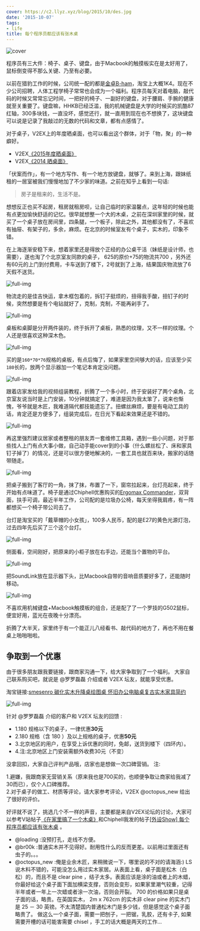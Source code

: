 ```yaml
---
cover: https://c2.llyz.xyz/blog/2015/10/des.jpg
date: '2015-10-07'
tags:
- life
title: 每个程序员都应该有张木桌
---
```


![cover](https://c2.llyz.xyz/blog/2015/10/des.jpg)

程序员有三大件：椅子、桌子、键盘，由于Macbook的触摸板实在是太好用了，鼠标倒变得不那么关键、乃至有必要。

以前在猎豹工作的时候，公司统一配的都是[金卓B-ham](https://s.taobao.com/search?&initiative_id=tbindexz_20151008&spm=a21bo.7724922.8452-taobao-item.1&sourceId=tb.index&search_type=item&ssid=s5-e&commend=all&imgfile=&q=%E9%87%91%E5%8D%93b-ham&suggest=0_1&_input_charset=utf-8&wq=%E9%87%91%E5%8D%93B&suggest_query=%E9%87%91%E5%8D%93B&source=suggest)，淘宝上大概1K4。现在不少公司招聘，人体工程学椅子常常也会成为一个福利。程序员每天对着电脑，敲代码的时候又常常忘记时间，一把好的椅子、一副好的键盘，对于腰肩、手腕的健康就至关重要了。键盘嘛，HHKB已经泛滥，我的机械键盘是大学的时候买的凯酷87红轴，300多块钱，一直没坏，感觉还行，就一直用到现在也不想换了，这块键盘可以说是记录了我敲过的无数的代码和文章，都有点感情了。

对于桌子，V2EX上的年度晒桌面，也可以看出这个群体，对于「物，聚」的一种癖好。

- V2EX[《2015年度晒桌面》](https://www.v2ex.com/t/182391?p=2)
- V2EX[《2014 晒桌面》](https://www.v2ex.com/t/111951?p=4)

「伏案而作」，有一个地方写作、有一个地方放键盘，就够了。来到上海，跟妹纸租的一居室被我们慢慢地加了不少家的味道。之前在知乎上看到一句话:

> 房子是租来的，生活不是。

想想反正也买不起房，租房就租房呗，让自己临时的家温馨点，这年轻的时候也能有点更加愉快舒适的记忆。很早就想整一个大的木桌，之前在深圳家里的时候，就买了一个桌子放在房间里，四条腿，一个板子，除此之外，其他都没有了，不喜欢有抽屉、有架子的，多余，麻烦。在北京的时候室友有个桌子，实木的，印象不错。

在上海逐渐安稳下来，想着家里还是得放个正经的办公桌干活（妹纸是设计师，也需要），遂也淘了个北京室友同款的桌子， 625的原价+75的物流共700 ，另外还有60元的上门到付费用，卡车送到了楼下，2号就到了上海，结果国庆物流放了6天假不送货。

![full-img ](https://c2.llyz.xyz/blog/2015/10/desk6.JPG)

物流走的是佳吉快运，拿木框包着的，拆钉子挺烦的，扭得我手酸，扭钉子的时候，突然想要是有个电钻就好了，克制，克制，不能再剁手了。

![full-img ](https://c2.llyz.xyz/blog/2015/10/desk7.JPG)

桌板和桌脚是分开两件装的，终于拆开了桌板，熟悉的纹理，又不一样的纹理。个人还是很喜欢这种深木色。

![full-img ](https://c2.llyz.xyz/blog/2015/10/desk4.JPG)

买的是`160*70*76`规格的桌板，有点后悔了，如果家里空间够大的话，应该至少买`180`长的，放两个显示器加一个笔记本肯定没问题。

![full-img ](https://c2.llyz.xyz/blog/2015/10/desk2.JPG)

跟着店家发给我的视频组装教程，折腾了一个多小时，终于安装好了两个桌角，北京室友说当时是上门安装，10分钟就搞定了，难道是因为我太笨了，说来也惭愧，爷爷就是木匠，我难道隔代都技能遗忘了。扭螺丝麻烦，要是有电动工具的话，肯定还是方便多了，组装完成后，在日光下看起来效果还是不错的。

![full-img ](https://c2.llyz.xyz/blog/2015/10/desk10.jpg)

再这里强烈建议居家或者整租的朋友弄一套维修工具箱，遇到一些小问题，对于那些找人上门有点大事小做，自己动手能cover到的小事（什么螺丝松了、床和家具钉子掉了）的情况，还是可以很方便地解决的，一套工具也就百来块，搬家的话随带随走。

![full-img ](https://c2.llyz.xyz/blog/2015/10/desk5.JPG)

把桌子搬到了客厅的一角，抹了抹，布置了一下，窗帘拉起来，台灯亮起来，终于开始有点味道了。椅子是通过Chiphell优惠购买的[Ergomax Commander](http://www.chiphell.com/thread-1164359-1-1.html)，双背面，扶手可调，最近半年工作，公司配的是垃圾办公椅，每天坐得我肩疼，有一阵都想买一个椅子带公司去了。

台灯是淘宝买的「戴草帽的小女孩」，100多人民币，配的是E27的黄色光源灯泡，过去四年先后买了三个这个台灯。

![full-img ](https://c2.llyz.xyz/blog/2015/10/desk1.JPG)

侧面看，空间刚好，把原来的小柜子放在右手边，还能当个置物的平台。

![full-img ](https://c2.llyz.xyz/blog/2015/10/desk3.JPG)

把SoundLink放在显示器下头，比Macbook自带的音响音质要好多了，还能随时移动。

![full-img ](https://c2.llyz.xyz/blog/2015/10/desk8.JPG)

不喜欢用机械键盘+Macbook触摸板的组合，还是配了了一个罗技的G502鼠标，便宜好用，蓝光在夜晚十分漂亮。

折腾了大半天，家里终于有一个能正儿八经看书、敲代码的地方了，再也不用在餐桌上啪啪啪啦。

## 争取到一个优惠

由于很多朋友跟我要链接，跟商家沟通一下，给大家争取到了一个福利。 大家自己联系购买吧，就说是 @罗罗磊磊 介绍或者 V2EX 坛友，就能享受优惠。

淘宝链接:[smesenro 碳化实木升降桌绘图桌 怀旧办公电脑桌复古实木家具简约](https://item.taobao.com/item.htm?spm=a1z09.2.0.0.dGYnFB&id=38567284824&_u=71cp24j53f3)

![full-img ](https://c2.llyz.xyz/blog/2015/10/fuli.jpg)

针对 @罗罗磊磊 介绍的客户和 V2EX 坛友的回馈 :

- 1.180 规格以下的桌子，一律优惠**30元**
- 2.180 规格（含 180 ）及以上规格的桌子，优惠**50元**
- 3.北京地区的用户，在享受上诉优惠的同时，免邮，送货到楼下（四环内）。
- 4.注:北京地区上门安装需额外收费30元（不变）

没拿回扣，大家自己评判产品哦，店家也是想做一次口碑营销。 注:

1.避嫌，我跟商家无营销关系（原来我也是700买的，也顺便争取让商家给我减了30而已），仅个人口碑推荐。  
2.对于桌子的做工、材质等评论，请大家参考评论，V2EX @octopus\_new 给出了很好的评价。

好评就不说了，挑选几个不一样的声音，主要都是来自V2EX论坛的讨论，大家可以参考V站帖子[《在家里搞了一个木桌》](http://v2ex.com/t/226070)和Chiphell我发的帖子[\[外设Show\] 每个程序员都应该有张木桌](http://www.chiphell.com/thread-1380279-1-1.html) 。

- @loading :没预打孔，走线不方便。
- @br00k :普通实木并不见得好。耐用性什么的反而更差。以前用过里面还有虫子的。。。
- @octopus\_new :俺是业余木匠，来稍微说一下，哪里说的不对的请海涵:) LS 说木料不错的，可能没怎么用过实木家居。从表面上看，桌子面是松木（白松）的，而且不是 clear pine ，结子太多。表面应该是涂的油或者上的木蜡，你最好给这个桌子面下面加横梁支撑，否则会变形，如果家里潮气较重，记得半年或者一年上一次蜡或者涂一次油，否则会开裂。 700 的价格如果只是桌子面的话，略贵。在英国实木， 2m x 762cm 的实木非 clear pine 的实木门是 25 － 30 英镑。不太清楚国内普通松木门是多少钱，但是感觉这个桌子面略贵了。 做这么一个桌子面，需要一把刨子，一把锯，乳胶，还有卡子, 如果需要开槽的话可能害需要 chisel ，手工的话大概是两天的工作...

